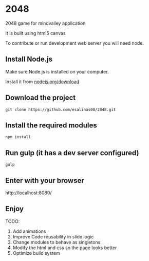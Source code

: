 # 2048
2048 game for mindvalley application

It is built using html5 canvas

To contribute or run development web server you will need node.

## Install Node.js

Make sure Node.js is installed on your computer.

Install it from [nodejs.org/download](http://nodejs.org/download)

## Download the project

```
git clone https://github.com/esalinas00/2048.git
```
## Install the required modules
```
npm install 
```
## Run gulp (it has a dev server configured)
```
gulp 
```
## Enter with your browser
http://localhost:8080/

## Enjoy

TODO:
1. Add animations
2. Improve Code reusability in slide logic
3. Change modules to behave as singletons
4. Modify the html and css so the page looks better
5. Optimize build system
